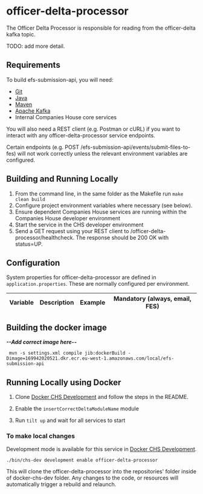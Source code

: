 # officer-delta-processor

The Officer Delta Processor is responsible for reading from the officer-delta kafka topic.

TODO: add more detail.

Requirements
------------

To build efs-submission-api, you will need:
* [Git](https://git-scm.com/downloads)
* [Java](http://www.oracle.com/technetwork/java/javase/downloads/jdk8-downloads-2133151.html)
* [Maven](https://maven.apache.org/download.cgi)
* [Apache Kafka](https://kafka.apache.org/)
* Internal Companies House core services

You will also need a REST client (e.g. Postman or cURL) if you want to interact with any officer-delta-processor service endpoints.

Certain endpoints (e.g. POST /efs-submission-api/events/submit-files-to-fes) will not work correctly unless the relevant environment variables are configured. 

## Building and Running Locally

1. From the command line, in the same folder as the Makefile run `make clean build`
1. Configure project environment variables where necessary (see below).
1. Ensure dependent Companies House services are running within the Companies House developer environment
1. Start the service in the CHS developer environment
1. Send a GET request using your REST client to /officer-delta-processor/healthcheck. The response should be 200 OK with status=UP.

Configuration
-------------
System properties for officer-delta-processor are defined in `application.properties`. These are normally configured per environment.

Variable| Description|Example|Mandatory (always, email, FES)|
--------------------|--------------|------|--------|


## Building the docker image 
***--Add correct image here--***

     mvn -s settings.xml compile jib:dockerBuild -Dimage=169942020521.dkr.ecr.eu-west-1.amazonaws.com/local/efs-submission-api

## Running Locally using Docker

1. Clone [Docker CHS Development](https://github.com/companieshouse/docker-chs-development) and follow the steps in the README.

1. Enable the `insertCorrectDeltaModuleName` module

1. Run `tilt up` and wait for all services to start

### To make local changes

Development mode is available for this service in [Docker CHS Development](https://github.com/companieshouse/docker-chs-development).

    ./bin/chs-dev development enable officer-delta-processor

This will clone the officer-delta-processor into the repositories' folder inside of docker-chs-dev folder. Any changes to the code, or resources will automatically trigger a rebuild and relaunch.